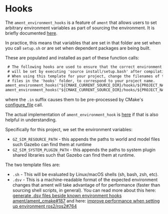 # Hooks

The `ament_environment_hooks` is a feature of `ament` that allows users to set arbitrary environment variables as part of sourcing the environment. It is briefly documented [here](https://docs.ros.org/en/rolling/How-To-Guides/Ament-CMake-Documentation.html#adding-to-the-ament-index).

In practice, this means that variables that are set in that folder are set when you call `setup.sh` or are set when dependent packages are being built.

These are populated and installed as part of these function calls:

```txt
 # The following hooks are used to ensure that the correct environment variables 
 # will be set by executing 'source install/setup.bash' after compilation. 
 # When using this template for your project, change the filenames of the 
 # files in the 'hooks' folder, to correspond to your project name. 
ament_environment_hooks("${CMAKE_CURRENT_SOURCE_DIR}/hooks/${PROJECT_NAME}.dsv.in")
ament_environment_hooks("${CMAKE_CURRENT_SOURCE_DIR}/hooks/${PROJECT_NAME}.sh.in")
```

where the `.in` suffix causes them to be pre-processed by CMake's [configure_file](https://cmake.org/cmake/help/latest/command/configure_file.html) call.

The actual implementation of `ament_environment_hook` is [here](https://github.com/ament/ament_cmake/blob/master/ament_cmake_core/cmake/environment_hooks/ament_environment_hooks.cmake) if that is also helpful in understanding.

Specifically for this project, we set the environment variables:

- `GZ_SIM_RESOURCE_PATH` - this appends the paths to world and model files such Gazebo can find them at runtime
- `GZ_SIM_SYSTEM_PLUGIN_PATH` - this appends the paths to system plugin shared libraries such that Gazebo can find them at runtime.

The two template files are:

- `.sh` - This will be evaluated by Linux/macOS shells (sh, bash, zsh, etc).
- `.dsv` - This is a machine-readable format of the expected environment changes that ament will take advantage of for performance (faster than sourcing shell scripts, in general). You can read more about this here: [generate .dsv files beside known environment hooks ament/ament_cmake#187](https://github.com/ament/ament_cmake/pull/187) and here: [improve performance when setting up environment ros2/ros2#764](https://github.com/ros2/ros2/issues/764)